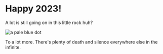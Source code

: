 # Happy 2023!

A lot is still going on in this little rock huh?

![a pale blue dot](https://upload.wikimedia.org/wikipedia/commons/7/73/Pale_Blue_Dot.png)

To a lot more. There's plenty of death and silence everywhere else in the infinite.
